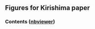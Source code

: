 ## Figures for Kirishima paper ##

### Contents ([nbviewer](https://nbviewer.jupyter.org/github/yunjunz/2019_Kirishima/tree/master/))



